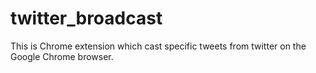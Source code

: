 # twitter_broadcast
This is Chrome extension which cast specific tweets from twitter on the Google Chrome browser.
